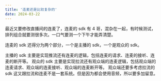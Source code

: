 ```yaml
---
title: '连麦还是比较复杂的'
date: 2024-03-22
---
```

最近又要修改直播间的连麦了，连麦的 sdk 有 4 哥，混杂在一起，有时候测试，排列组合就要测很多次。一口气要测一个下午才能弄清楚。

连麦的 sdk 还得分为两个部分，一个是主播的 sdk，一个是观众的 sdk。

主播的 sdk 主要是实现推流还有连麦的逻辑，包括连麦的请求、连麦的接听、连麦的断开等。
观众的 sdk 主要是实现拉流还有观众端的连麦逻辑，包括观众端的连麦请求、观众端的连麦接听、观众端的连麦断开等。
观众端还要多考虑拉流的 sdk 这又跟拉流和连麦不是一套系统。但是因为都会使用音频，所以要多加留意。 